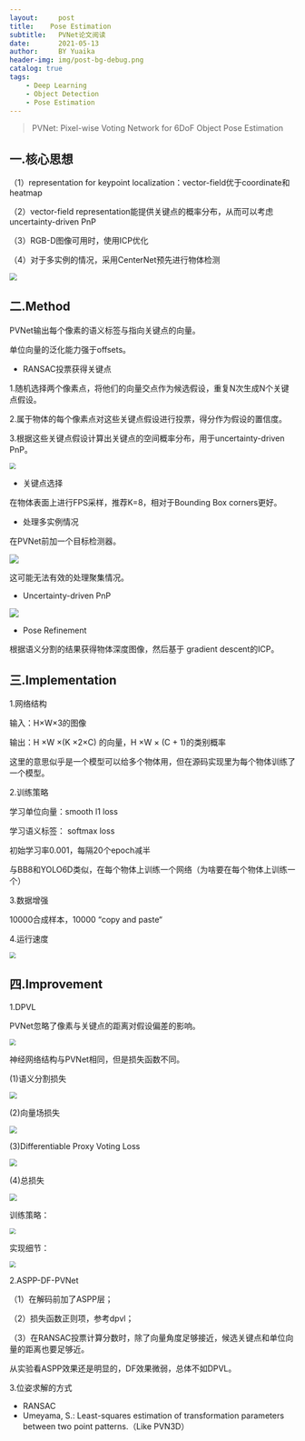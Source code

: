 ```yaml
---
layout:     post
title:    Pose Estimation
subtitle:   PVNet论文阅读
date:       2021-05-13
author:     BY Yuaika
header-img: img/post-bg-debug.png
catalog: true
tags:
    - Deep Learning
    - Object Detection
    - Pose Estimation
---
```

> PVNet: Pixel-wise Voting Network for 6DoF Object Pose Estimation

## 一.核心思想

（1）representation  for keypoint localization：vector-field优于coordinate和heatmap

（2）vector-field representation能提供关键点的概率分布，从而可以考虑uncertainty-driven PnP

（3）RGB-D图像可用时，使用ICP优化

（4）对于多实例的情况，采用CenterNet预先进行物体检测

<img src="../img/pvnet-1.png" style="zoom:80%;" />

## 二.Method

PVNet输出每个像素的语义标签与指向关键点的向量。

单位向量的泛化能力强于offsets。

- RANSAC投票获得关键点

1.随机选择两个像素点，将他们的向量交点作为候选假设，重复N次生成N个关键点假设。

2.属于物体的每个像素点对这些关键点假设进行投票，得分作为假设的置信度。

3.根据这些关键点假设计算出关键点的空间概率分布，用于uncertainty-driven PnP。

<img src="../img/pvnet-2.png" style="zoom:67%;" />

- 关键点选择

在物体表面上进行FPS采样，推荐K=8，相对于Bounding Box corners更好。

- 处理多实例情况

在PVNet前加一个目标检测器。

![](../img/pvnet-3.png)

这可能无法有效的处理聚集情况。

- Uncertainty-driven PnP

![](../img/pvnet-4.png)

- Pose Refinement

根据语义分割的结果获得物体深度图像，然后基于 gradient descent的ICP。

## 三.Implementation

1.网络结构

输入：H×W×3的图像

输出：H ×W ×(K ×2×C) 的向量，H ×W × (C + 1)的类别概率

这里的意思似乎是一个模型可以给多个物体用，但在源码实现里为每个物体训练了一个模型。

2.训练策略

学习单位向量：smooth l1 loss

学习语义标签： softmax loss

初始学习率0.001，每隔20个epoch减半

与BB8和YOLO6D类似，在每个物体上训练一个网络（为啥要在每个物体上训练一个）

3.数据增强

10000合成样本，10000 “copy and paste“

4.运行速度

<img src="../img/pvnet-5.png" style="zoom:67%;" />

## 四.Improvement

1.DPVL

PVNet忽略了像素与关键点的距离对假设偏差的影响。

<img src="../img/dpvl-1.png" style="zoom:67%;" />



神经网络结构与PVNet相同，但是损失函数不同。

(1)语义分割损失

<img src="../img/dpvl-segloss.png" style="zoom:80%;" />

(2)向量场损失

<img src="../img/dpvl-vfloss.png" style="zoom:80%;" />

(3)Differentiable Proxy Voting Loss

<img src="../img/dpvl-pvloss.png" style="zoom:80%;" />

(4)总损失

<img src="../img/dpvl-totalloss.png" style="zoom:80%;" />

训练策略：

<img src="../img/dpvl-2.png" style="zoom:67%;" />

实现细节：

<img src="../img/dpvl-3.png" style="zoom:67%;" />

2.ASPP-DF-PVNet

（1）在解码前加了ASPP层；

（2）损失函数正则项，参考dpvl；

（3）在RANSAC投票计算分数时，除了向量角度足够接近，候选关键点和单位向量的距离也要足够近。

从实验看ASPP效果还是明显的，DF效果微弱，总体不如DPVL。



3.位姿求解的方式

- RANSAC
- Umeyama, S.: Least-squares estimation of transformation parameters between two point patterns.（Like PVN3D）